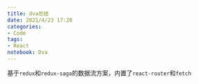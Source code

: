 ```yaml
---
title: dva总结
date: 2021/4/23 17:20
categories: 
- Code
tags: 
- React
notebook: Dva
---
```


基于`redux`和`redux-saga`的数据流方案，内置了`react-router`和`fetch`

<!--more-->

### 

